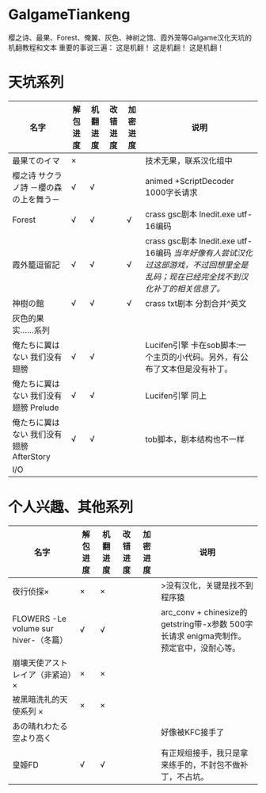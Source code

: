 # GalgameTiankeng
樱之诗、最果、Forest、俺翼、灰色、神树之馆、霞外笼等Galgame汉化天坑的机翻教程和文本
重要的事说三遍：
这是机翻！
这是机翻！
这是机翻！

# 天坑系列
| 名字                                     | 解包进度 | 机翻进度 | 改错进度 | 加密进度 | 说明                                                         |
| ---------------------------------------- | -------- | -------- | -------- | -------- | ------------------------------------------------------------ |
| 最果てのイマ                             | ×        |          |          |          | 技术无果，联系汉化组中                                       |
| 樱之诗 サクラノ詩 －櫻の森の上を舞う－   | √        | √        |          |          | animed +ScriptDecoder 1000字长请求                           |
| Forest                                   | √        | √        |          | √        | crass gsc剧本 lnedit.exe utf-16编码                          |
| 霞外籠逗留記                             | √        | √        |          | √        | crass gsc剧本 lnedit.exe utf-16编码  *当年好像有人尝试汉化过这部游戏，不过回想里全是乱码；现在已经完全找不到汉化补丁的相关信息了。* |
| 神樹の館                                 | √        | √        |          | √        | crass txt剧本 分割合并^英文                                  |
| 灰色的果实……系列                         |          |          |          |          |                                                              |
| 俺たちに翼はない 我们没有翅膀            | √        | √        |          |          | Lucifen引擎 卡在sob脚本:一个主页的小代码。另外，有公布了文本但是没有补丁。 |
| 俺たちに翼はない 我们没有翅膀 Prelude    | √        | √        |          |          | Lucifen引擎 同上                                             |
| 俺たちに翼はない 我们没有翅膀 AfterStory | √        | √        |          |          | tob脚本，剧本结构也不一样                                    |
| I/O                                      |          |          |          |          |                                                              |


# 个人兴趣、其他系列
| 名字                                  | 解包进度 | 机翻进度 | 改错进度 | 加密进度 | 说明                                                         |
| ------------------------------------- | -------- | -------- | -------- | -------- | ------------------------------------------------------------ |
| 夜行侦探×                             | ×        | ×        |          |          | >没有汉化，关键是找不到程序猿                                |
| FLOWERS -Le volume sur hiver-（冬篇） | √        | √        |          |          | arc_conv + chinesize的getstring带-x参数 500字长请求 enigma壳制作。预定官中，没耐心等。 |
| 崩壊天使アストレイア（非紧迫）×       | ×        | ×        |          |          |                                                              |
| 被黑暗洗礼的天使系列 ×                | ×        | ×        |          |          |                                                              |
| あの晴れわたる空より高く              |          |          |          |          | 好像被KFC接手了                                              |
| 皇姬FD                                | √        | √        |          |          | 有正规组接手，我只是拿来练手的，不封包不做补丁，不占坑。     |

